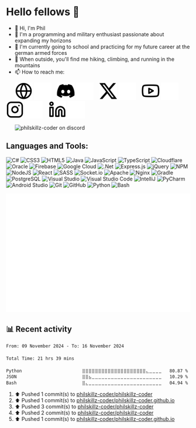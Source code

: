 # Hello fellows 👋

- 👋 Hi, I'm Phil
- 👤 I'm a programming and military enthusiast passionate about expanding my horizons
- 💼 I'm currently going to school and practicing for my future career at the german armed forces
- 🌱 When outside, you'll find me hiking, climbing, and running in the mountains
- 📫 How to reach me:

&nbsp;&nbsp;&nbsp;&nbsp;&nbsp;&nbsp;[![website](./img/globe-light.svg)](https://theskz.dev#gh-light-mode-only)
[![website](./img/globe-dark.svg)](https://theskz.dev#gh-dark-mode-only)
&nbsp;&nbsp;
[![website](./img/discord-light.svg)](https://theskz.dev/s/discord#gh-light-mode-only)
[![website](./img/discord-dark.svg)](https://theskz.dev/s/discord#gh-dark-mode-only)
&nbsp;&nbsp;
[![website](./img/x-light.svg)](https://theskz.dev/s/x#gh-light-mode-only)
[![website](./img/x-dark.svg)](https://theskz.dev/s/x#gh-dark-mode-only)
&nbsp;&nbsp;
[![website](./img/youtube-light.svg)](https://theskz.dev/s/youtube#gh-light-mode-only)
[![website](./img/youtube-dark.svg)](https://theskz.dev/s/youtube#gh-dark-mode-only)
&nbsp;&nbsp;
[![website](./img/instagram-light.svg)](https://theskz.dev/s/instagram#gh-light-mode-only)
[![website](./img/instagram-dark.svg)](https://theskz.dev/s/instagram#gh-dark-mode-only)
&nbsp;&nbsp;
[![website](./img/linkedin-light.svg)](https://theskz.dev/s/linkedin#gh-light-mode-only)
[![website](./img/linkedin-dark.svg)](https://theskz.dev/s/linkedin#gh-dark-mode-only)
&nbsp;&nbsp;

&nbsp;&nbsp;&nbsp;&nbsp;&nbsp;&nbsp;<img src="https://discord.c99.nl/widget/theme-3/650254133730869258.png" alt="philskillz-coder on discord"/>

## Languages and Tools:
![C\#](https://img.shields.io/badge/c%23-%23239120.svg?style=flat&logo=c-sharp&logoColor=white)
![CSS3](https://img.shields.io/badge/css3-%231572B6.svg?style=flat&logo=css3&logoColor=white)
![HTML5](https://img.shields.io/badge/html5-%23E34F26.svg?style=flat&logo=html5&logoColor=white)
![Java](https://img.shields.io/badge/java-%23ED8B00.svg?style=flat&logo=java&logoColor=white)
![JavaScript](https://img.shields.io/badge/javascript-%23323330.svg?style=flat&logo=javascript&logoColor=%23F7DF1E)
![TypeScript](https://img.shields.io/badge/typescript-%23007ACC.svg?style=flat&logo=typescript&logoColor=white)
![Cloudflare](https://img.shields.io/badge/Cloudflare-F38020?style=flat&logo=Cloudflare&logoColor=white)
![Oracle](https://img.shields.io/badge/Oracle-F80000?style=flat&logo=oracle&logoColor=white)
![Firebase](https://img.shields.io/badge/firebase-%23039BE5.svg?style=flat&logo=firebase)
![Google Cloud](https://img.shields.io/badge/Google%20Cloud-%234285F4.svg?style=flat&logo=google-cloud&logoColor=white)
![.Net](https://img.shields.io/badge/.NET-5C2D91?style=flat&logo=.net&logoColor=white)
![Express.js](https://img.shields.io/badge/express.js-%23404d59.svg?style=flat&logo=express&logoColor=%2361DAFB)
![jQuery](https://img.shields.io/badge/jquery-%230769AD.svg?style=flat&logo=jquery&logoColor=white)
![NPM](https://img.shields.io/badge/NPM-%23000000.svg?style=flat&logo=npm&logoColor=white)
![NodeJS](https://img.shields.io/badge/node.js-6DA55F?style=flat&logo=node.js&logoColor=white)
![React](https://img.shields.io/badge/react-%2320232a.svg?style=flat&logo=react&logoColor=%2361DAFB)
![SASS](https://img.shields.io/badge/SASS-hotpink.svg?style=flat&logo=SASS&logoColor=white)
![Socket.io](https://img.shields.io/badge/Socket.io-black?style=flat&logo=socket.io&badgeColor=010101)
![Apache](https://img.shields.io/badge/apache-%23D42029.svg?style=flat&logo=apache&logoColor=white)
![Nginx](https://img.shields.io/badge/nginx-%23009639.svg?style=flat&logo=nginx&logoColor=white)
![Gradle](https://img.shields.io/badge/Gradle-02303A.svg?style=flat&logo=Gradle&logoColor=white)
![PostgreSQL](https://img.shields.io/badge/PostgreSQL-336791?style=flat&logo=postgresql&logoColor=white)
![Visual Studio](https://img.shields.io/badge/Visual%20Studio-5C2D91?style=flat&logo=visual-studio&logoColor=white)
![Visual Studio Code](https://img.shields.io/badge/Visual%20Studio%20Code-007ACC?style=flat&logo=visual-studio-code&logoColor=white)
![IntelliJ](https://img.shields.io/badge/IntelliJ-000000?style=flat&logo=intellijidea&logoColor=white)
![PyCharm](https://img.shields.io/badge/PyCharm-000000?style=flat&logo=pycharm&logoColor=white)
![Android Studio](https://img.shields.io/badge/Android%20Studio-3DDC84?style=flat&logo=androidstudio&logoColor=white)
![Git](https://img.shields.io/badge/Git-F05032?style=flat&logo=git&logoColor=white)
![GitHub](https://img.shields.io/badge/GitHub-181717?style=flat&logo=github&logoColor=white)
![Python](https://img.shields.io/badge/Python-3776AB?style=flat&logo=python&logoColor=white)
![Bash](https://img.shields.io/badge/Bash-4EAA25?style=flat&logo=gnu-bash&logoColor=white)

![Contributions](img/metrics.svg)

## 📊 Recent activity
<!--START_SECTION:waka-->

```txt
From: 09 November 2024 - To: 16 November 2024

Total Time: 21 hrs 39 mins

Python                       ⣿⣿⣿⣿⣿⣿⣿⣿⣿⣿⣿⣿⣿⣿⣿⣿⣿⣿⣿⣿⣄⣀⣀⣀⣀   80.87 %
JSON                         ⣿⣿⣦⣀⣀⣀⣀⣀⣀⣀⣀⣀⣀⣀⣀⣀⣀⣀⣀⣀⣀⣀⣀⣀⣀   10.29 %
Bash                         ⣿⣄⣀⣀⣀⣀⣀⣀⣀⣀⣀⣀⣀⣀⣀⣀⣀⣀⣀⣀⣀⣀⣀⣀⣀   04.94 %
```

<!--END_SECTION:waka-->

<!-- 
### My GitHub Stats
<img align="center" src="https://github-readme-stats.vercel.app/api?username=philskillz-coder&theme=material-palenight&show_icons=true" alt="philskillz-coder"/>
-->

<!--RECENT_ACTIVITY:start-->
1. ⬆️ Pushed 1 commit(s) to [philskillz-coder/philskillz-coder](https://github.com/philskillz-coder/philskillz-coder)<br>
2. ⬆️ Pushed 1 commit(s) to [philskillz-coder/philskillz-coder.github.io](https://github.com/philskillz-coder/philskillz-coder.github.io)<br>
3. ⬆️ Pushed 3 commit(s) to [philskillz-coder/philskillz-coder](https://github.com/philskillz-coder/philskillz-coder)<br>
4. ⬆️ Pushed 2 commit(s) to [philskillz-coder/philskillz-coder](https://github.com/philskillz-coder/philskillz-coder)<br>
5. ⬆️ Pushed 1 commit(s) to [philskillz-coder/philskillz-coder.github.io](https://github.com/philskillz-coder/philskillz-coder.github.io)<br>
<!--RECENT_ACTIVITY:end-->
